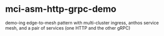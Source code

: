 # mci-asm-http-grpc-demo
demo-ing edge-to-mesh pattern with multi-cluster ingress, anthos service mesh, and a pair of services (one HTTP and the other gRPC)
